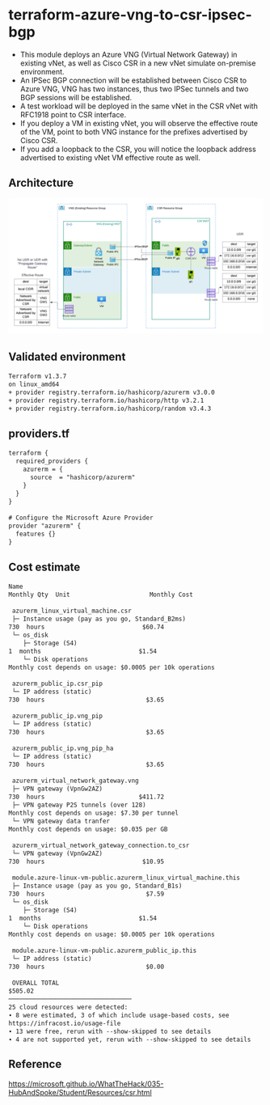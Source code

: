 # terraform-azure-vng-to-csr-ipsec-bgp

- This module deploys an Azure VNG (Virtual Network Gateway) in existing vNet, as well as Cisco CSR in a new vNet simulate on-premise environment. 
- An IPSec BGP connection will be established between Cisco CSR to Azure VNG, VNG has two instances, thus two IPSec tunnels and two BGP sessions will be established.
- A test workload will be deployed in the same vNet in the CSR vNet with RFC1918 point to CSR interface.
- If you deploy a VM in existing vNet, you will observe the effective route of the VM, point to both VNG instance for the prefixes advertised by Cisco CSR.
- If you add a loopback to the CSR, you will notice the loopback address advertised to existing vNet VM effective route as well.


## Architecture
![Architecture](https://raw.githubusercontent.com/jye-aviatrix/terraform-azure-vng-to-csr-ipsec-bgp/master/20230302180102.png)

## Validated environment
```
Terraform v1.3.7
on linux_amd64
+ provider registry.terraform.io/hashicorp/azurerm v3.0.0
+ provider registry.terraform.io/hashicorp/http v3.2.1
+ provider registry.terraform.io/hashicorp/random v3.4.3
```

## providers.tf
```
terraform {
  required_providers {
    azurerm = {
      source  = "hashicorp/azurerm"
    }
  }
}

# Configure the Microsoft Azure Provider
provider "azurerm" {
  features {}
}
```

## Cost estimate
``` 
Name                                                                    Monthly Qty  Unit                      Monthly Cost

 azurerm_linux_virtual_machine.csr
 ├─ Instance usage (pay as you go, Standard_B2ms)                                730  hours                           $60.74
 └─ os_disk
    ├─ Storage (S4)                                                                1  months                           $1.54
    └─ Disk operations                                            Monthly cost depends on usage: $0.0005 per 10k operations

 azurerm_public_ip.csr_pip
 └─ IP address (static)                                                          730  hours                            $3.65

 azurerm_public_ip.vng_pip
 └─ IP address (static)                                                          730  hours                            $3.65

 azurerm_public_ip.vng_pip_ha
 └─ IP address (static)                                                          730  hours                            $3.65

 azurerm_virtual_network_gateway.vng
 ├─ VPN gateway (VpnGw2AZ)                                                       730  hours                          $411.72
 ├─ VPN gateway P2S tunnels (over 128)                            Monthly cost depends on usage: $7.30 per tunnel
 └─ VPN gateway data tranfer                                      Monthly cost depends on usage: $0.035 per GB

 azurerm_virtual_network_gateway_connection.to_csr
 └─ VPN gateway (VpnGw2AZ)                                                       730  hours                           $10.95

 module.azure-linux-vm-public.azurerm_linux_virtual_machine.this
 ├─ Instance usage (pay as you go, Standard_B1s)                                 730  hours                            $7.59
 └─ os_disk
    ├─ Storage (S4)                                                                1  months                           $1.54
    └─ Disk operations                                            Monthly cost depends on usage: $0.0005 per 10k operations  

 module.azure-linux-vm-public.azurerm_public_ip.this
 └─ IP address (static)                                                          730  hours                            $0.00

 OVERALL TOTAL                                                                                                       $505.02
──────────────────────────────────
25 cloud resources were detected:
∙ 8 were estimated, 3 of which include usage-based costs, see https://infracost.io/usage-file
∙ 13 were free, rerun with --show-skipped to see details
∙ 4 are not supported yet, rerun with --show-skipped to see details
```
## Reference

https://microsoft.github.io/WhatTheHack/035-HubAndSpoke/Student/Resources/csr.html